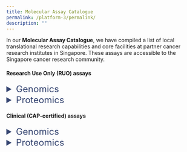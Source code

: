 ```yaml
---
title: Molecular Assay Catalogue
permalink: /platform-3/permalink/
description: ""
---
```

In our&nbsp;**Molecular Assay Catalogue**, we have compiled a list of local translational research capabilities and core facilities at partner cancer research institutes in Singapore. These assays are accessible to the Singapore cancer research community.
#### Research Use Only (RUO) assays
<details>
  <summary style="font-size: 24px; color: #344470;">  Genomics</summary>
  <table>
    <thead>
      </thead><colgroup>
        <col style="width: 20%;">
        <col style="width: 10%;">
        <col style="width: 5%;">
        <col style="width: 5%;">
        <col style="width: 50%;">
        <col style="width: 10%;">
      </colgroup>
      <tbody><tr style="font-size: 14px; border-bottom: 2px;" valign="top" align="center">
        <th>Assay</th>
        <th>Platform</th>
        <th>Spatial</th>
        <th>Single-cell resolution</th>
        <th>Description</th>
        <th>Service partner</th>
      </tr>
    
    </tbody><tbody>
      <tr style="font-size: 12px;">
        <td>Whole Exome Sequencing (WES)</td>
        <td>NGS, Illumina NextSeq 500/550</td>
        <td></td>
        <td></td>
        <td>Targeted sequencing of protein-coding regions.</td>
        <td>A*STAR CGD POLARIS</td>
      </tr>
      <tr style="font-size: 12px;">
        <td>Whole Genome Sequencing (WGS)</td>
        <td>NGS, Illumina NextSeq 500/550</td>
        <td></td>
        <td></td>
        <td>Comprehensive whole-genome sequencing.</td>
        <td>A*STAR CGD POLARIS</td>
      </tr>
    </tbody>
  </table>
</details>

<details>
  <summary style="font-size: 24px; color: #344470;">  Proteomics</summary>
  <table>
    <thead>
      </thead><colgroup>
        <col style="width: 20%;">
        <col style="width: 15%;">
        <col style="width: 7.5%;">
        <col style="width: 7.5%;">
        <col style="width: 40%;">
        <col style="width: 10%;">
      </colgroup>
      <tbody><tr>
        <th>Assay</th>
        <th>Platform</th>
        <th>Spatial</th>
        <th>Single-cell resolution</th>
        <th>Description</th>
        <th>Service partner</th>
      </tr>
    
    </tbody><tbody>
      <tr style="font-size: 12px;">
        <td>Whole Exome Sequencing (WES)</td>
        <td>NGS, Illumina NextSeq 500/550</td>
        <td></td>
        <td></td>
        <td>Targeted sequencing of protein-coding regions.</td>
        <td>A*STAR CGD POLARIS</td>
      </tr>
      <tr style="font-size: 12px;">
        <td>Whole Genome Sequencing (WGS)</td>
        <td>NGS, Illumina NextSeq 500/550</td>
        <td></td>
        <td></td>
        <td>Comprehensive whole-genome sequencing.</td>
        <td>A*STAR CGD POLARIS</td>
      </tr>
    </tbody>
  </table>
</details>

#### Clinical (CAP-certified) assays
<details>
  <summary style="font-size: 24px; color: #344470;">  Genomics</summary>
  <table>
    <thead>
      </thead><colgroup>
        <col style="width: 20%;">
        <col style="width: 15%;">
        <col style="width: 7.5%;">
        <col style="width: 7.5%;">
        <col style="width: 40%;">
        <col style="width: 10%;">
      </colgroup>
      <tbody><tr>
        <th>Assay</th>
        <th>Platform</th>
        <th>Spatial</th>
        <th>Single-cell resolution</th>
        <th>Description</th>
        <th>Service partner</th>
      </tr>
    
    </tbody><tbody>
      <tr style="font-size: 12px;">
        <td>Whole Exome Sequencing (WES)</td>
        <td>NGS, Illumina NextSeq 500/550</td>
        <td></td>
        <td></td>
        <td>Targeted sequencing of protein-coding regions.</td>
        <td>A*STAR CGD POLARIS</td>
      </tr>
      <tr style="font-size: 12px;">
        <td>Whole Genome Sequencing (WGS)</td>
        <td>NGS, Illumina NextSeq 500/550</td>
        <td></td>
        <td></td>
        <td>Comprehensive whole-genome sequencing.</td>
        <td>A*STAR CGD POLARIS</td>
      </tr>
    </tbody>
  </table>
</details>

<details>
  <summary style="font-size: 24px; color: #344470;">  Proteomics</summary>
  <table>
    <thead>
      </thead><colgroup>
        <col style="width: 20%;">
        <col style="width: 15%;">
        <col style="width: 7.5%;">
        <col style="width: 7.5%;">
        <col style="width: 40%;">
        <col style="width: 10%;">
      </colgroup>
      <tbody><tr>
        <th>Assay</th>
        <th>Platform</th>
        <th>Spatial</th>
        <th>Single-cell resolution</th>
        <th>Description</th>
        <th>Service partner</th>
      </tr>
    
    </tbody><tbody>
      <tr style="font-size: 12px;">
        <td>Whole Exome Sequencing (WES)</td>
        <td>NGS, Illumina NextSeq 500/550</td>
        <td></td>
        <td></td>
        <td>Targeted sequencing of protein-coding regions.</td>
        <td>A*STAR CGD POLARIS</td>
      </tr>
      <tr style="font-size: 12px;">
        <td>Whole Genome Sequencing (WGS)</td>
        <td>NGS, Illumina NextSeq 500/550</td>
        <td></td>
        <td></td>
        <td>Comprehensive whole-genome sequencing.</td>
        <td>A*STAR CGD POLARIS</td>
      </tr>
    </tbody>
  </table>
</details>